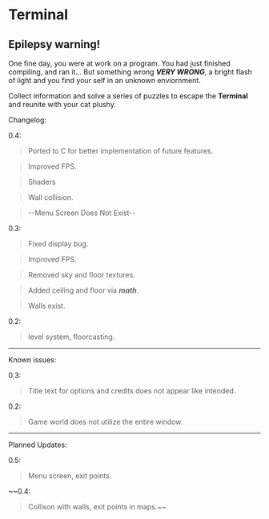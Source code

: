 # Terminal

## Epilepsy warning!

One fine day, you were at work on a program. You had just finished compiling, and ran it... But something wrong ***VERY WRONG***, a bright flash of light and you find your self in an unknown enviornment.

Collect information and solve a series of puzzles to escape the **Terminal** and reunite with your cat plushy.


Changelog:

0.4:
  >Ported to C for better implementation of future features.
  
  >Improved FPS.
  
  >Shaders
  
  >Wall collision.
  
  >--Menu Screen Does Not Exist--

0.3: 
  
  >Fixed display bug.
  
  >Improved FPS.
  
  >Removed sky and floor textures.
  
  >Added ceiling and floor via ***math***.
  
  >Walls exist.

0.2:
  >level system, floorcasting.

---

Known issues:

0.3:
 >Title text for options and credits does not appear like intended.

0.2: 
  
  >Game world does not utilize the entire window.

---

Planned Updates:

0.5:
  >Menu screen, exit points.

~~0.4:
 >Collison with walls, exit points in maps.~~
